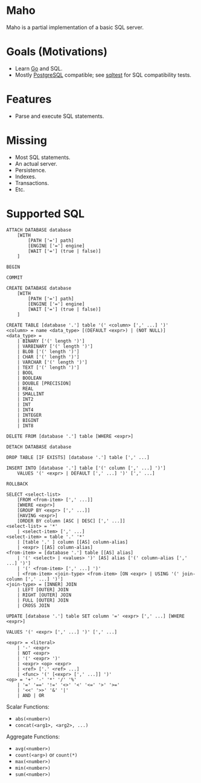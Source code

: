# Maho
Maho is a partial implementation of a basic SQL server.

# Goals (Motivations)
* Learn [Go](https://golang.org/) and SQL.
* Mostly [PostgreSQL](https://www.postgresql.org/) compatible; see [sqltest](https://github.com/leftmike/sqltest) for SQL compatibility tests.

# Features
* Parse and execute SQL statements.

# Missing
* Most SQL statements.
* An actual server.
* Persistence.
* Indexes.
* Transactions.
* Etc.

# Supported SQL
```
ATTACH DATABASE database
    [WITH
        [PATH ['='] path]
        [ENGINE ['='] engine]
        [WAIT ['='] (true | false)]
    ]
```

```
BEGIN
```

```
COMMIT
```

```
CREATE DATABASE database
    [WITH
        [PATH ['='] path]
        [ENGINE ['='] engine]
        [WAIT ['='] (true | false)]
    ]
```

```
CREATE TABLE [database '.'] table '(' <column> [',' ...] ')'
<column> = name <data_type> [(DEFAULT <expr>) | (NOT NULL)]
<data_type> =
	| BINARY ['(' length ')']
	| VARBINARY ['(' length ')']
	| BLOB ['(' length ')']
	| CHAR ['(' length ')']
	| VARCHAR ['(' length ')']
	| TEXT ['(' length ')']
	| BOOL
	| BOOLEAN
	| DOUBLE [PRECISION]
	| REAL
	| SMALLINT
	| INT2
	| INT
	| INT4
	| INTEGER
	| BIGINT
	| INT8
```

```
DELETE FROM [database '.'] table [WHERE <expr>]
```

```
DETACH DATABASE database
```

```
DROP TABLE [IF EXISTS] [database '.'] table [',' ...]
```

```
INSERT INTO [database '.'] table ['(' column [',' ...] ')']
	VALUES '(' <expr> | DEFAULT [',' ...] ')' [',' ...]
```

```
ROLLBACK
```

```
SELECT <select-list>
    [FROM <from-item> [',' ...]]
    [WHERE <expr>]
    [GROUP BY <expr> [',' ...]]
    [HAVING <expr>]
    [ORDER BY column [ASC | DESC] [',' ...]]
<select-list> = '*'
    | <select-item> [',' ...]
<select-item> = table '.' '*'
    | [table '.' ] column [[AS] column-alias]
    | <expr> [[AS] column-alias]
<from-item> = [database '.'] table [[AS] alias]
    | '(' <select> | <values> ')' [AS] alias ['(' column-alias [',' ...] ')']
    | '(' <from-item> [',' ...] ')'
    | <from-item> <join-type> <from-item> [ON <expr> | USING '(' join-column [',' ...] ')']
<join-type> = [INNER] JOIN
    | LEFT [OUTER] JOIN
    | RIGHT [OUTER] JOIN
    | FULL [OUTER] JOIN
    | CROSS JOIN
```

```
UPDATE [database '.'] table SET column '=' <expr> [',' ...] [WHERE <expr>]
```

```
VALUES '(' <expr> [',' ...] ')' [',' ...]
```

```
<expr> = <literal>
    | '-' <expr>
    | NOT <expr>
    | '(' <expr> ')'
    | <expr> <op> <expr>
    | <ref> ['.' <ref> ...]
    | <func> '(' [<expr> [',' ...]] ')'
<op> = '+' '-' '*' '/' '%'
    | '=' '==' '!=' '<>' '<' '<=' '>' '>='
    | '<<' '>>' '&' '|'
    | AND | OR
```

Scalar Functions:
* `abs(<number>)`
* `concat(<arg1>, <arg2>, ...)`

Aggregate Functions:
* `avg(<number>)`
* `count(<arg>)` or `count(*)`
* `max(<number>)`
* `min(<number>)`
* `sum(<number>)`
